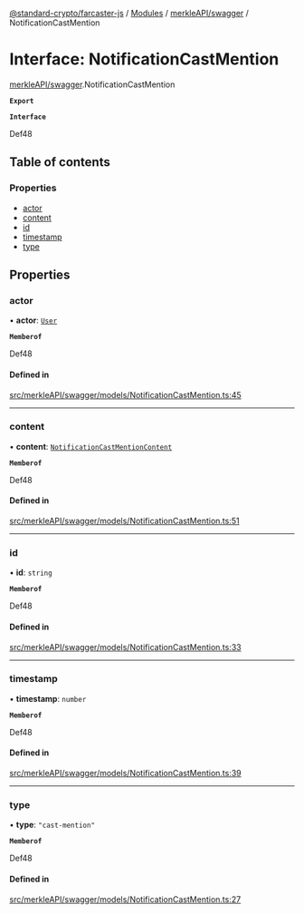 [@standard-crypto/farcaster-js](../README.md) / [Modules](../modules.md) / [merkleAPI/swagger](../modules/merkleAPI_swagger.md) / NotificationCastMention

# Interface: NotificationCastMention

[merkleAPI/swagger](../modules/merkleAPI_swagger.md).NotificationCastMention

**`Export`**

**`Interface`**

Def48

## Table of contents

### Properties

- [actor](merkleAPI_swagger.NotificationCastMention.md#actor)
- [content](merkleAPI_swagger.NotificationCastMention.md#content)
- [id](merkleAPI_swagger.NotificationCastMention.md#id)
- [timestamp](merkleAPI_swagger.NotificationCastMention.md#timestamp)
- [type](merkleAPI_swagger.NotificationCastMention.md#type)

## Properties

### actor

• **actor**: [`User`](merkleAPI_swagger.User.md)

**`Memberof`**

Def48

#### Defined in

[src/merkleAPI/swagger/models/NotificationCastMention.ts:45](https://github.com/standard-crypto/farcaster-js/blob/main/src/merkleAPI/swagger/models/NotificationCastMention.ts#L45)

___

### content

• **content**: [`NotificationCastMentionContent`](merkleAPI_swagger.NotificationCastMentionContent.md)

**`Memberof`**

Def48

#### Defined in

[src/merkleAPI/swagger/models/NotificationCastMention.ts:51](https://github.com/standard-crypto/farcaster-js/blob/main/src/merkleAPI/swagger/models/NotificationCastMention.ts#L51)

___

### id

• **id**: `string`

**`Memberof`**

Def48

#### Defined in

[src/merkleAPI/swagger/models/NotificationCastMention.ts:33](https://github.com/standard-crypto/farcaster-js/blob/main/src/merkleAPI/swagger/models/NotificationCastMention.ts#L33)

___

### timestamp

• **timestamp**: `number`

**`Memberof`**

Def48

#### Defined in

[src/merkleAPI/swagger/models/NotificationCastMention.ts:39](https://github.com/standard-crypto/farcaster-js/blob/main/src/merkleAPI/swagger/models/NotificationCastMention.ts#L39)

___

### type

• **type**: ``"cast-mention"``

**`Memberof`**

Def48

#### Defined in

[src/merkleAPI/swagger/models/NotificationCastMention.ts:27](https://github.com/standard-crypto/farcaster-js/blob/main/src/merkleAPI/swagger/models/NotificationCastMention.ts#L27)
